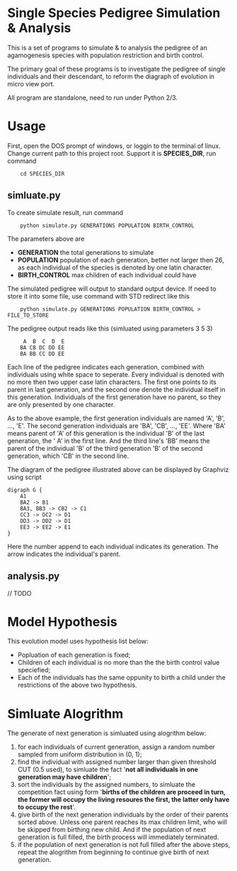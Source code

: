 Single Species Pedigree Simulation & Analysis
===

This is a set of programs to simulate & to analysis the pedigree of an agamogenesis species with population restriction and birth control.

The primary goal of these programs is to investigate the pedigree of single individuals and their descendant, to reform the diagraph of evolution in micro view port.

All program are standalone, need to run under Python 2/3.

# Usage

First, open the DOS prompt of windows, or loggin to the terminal of linux. Change current path to this project root. Support it is __SPECIES_DIR__, run command
```
	cd SPECIES_DIR
```

## simluate.py

To create simulate result, run command
```
	python simulate.py GENERATIONS POPULATION BIRTH_CONTROL
```

The parameters above are
* __GENERATION__	the total generations to simulate
* __POPULATION__	population of each generation, better not larger then 26, as each individual of the species is denoted by one latin character.
* __BIRTH_CONTROL__ max children of each individual could have

The simulated pedigree will output to standard output device. If need to store it into some file, use command with STD redirect like this
```
	python simulate.py GENERATIONS POPULATION BIRTH_CONTROL > FILE_TO_STORE
```

The pedigree output reads like this (simluated using parameters 3 5 3)
```
	 A  B  C  D  E
	BA CB DC DD EE
	BA BB CC DD EE
```

Each line of the pedigree indicates each generation, combined with individuals using white space to seperate. Every individual is denoted with no more then two upper case latin characters. The first one points to its parent in last generation, and the second one denote the individual itself in this generation. Individuals of the first generation have no parent, so they are only presented by one character.

As to the above example, the first generation individuals are named 'A', 'B', ..., 'E'. The second generation individuals are 'BA', 'CB', ..., 'EE'. Where 'BA' means parent of 'A' of this generation is the individual 'B' of the last generation, the ' A' in the first line. And the third line's 'BB' means the parent of the individual 'B' of the third generation 'B' of the second generation, which 'CB' in the second line.

The diagram of the pedigree illustrated above can be displayed by Graphviz using script
```
digraph G {
	A1
	BA2 -> B1
	BA3, BB3 -> CB2 -> C1
	CC3 -> DC2 -> D1
	DD3 -> DD2 -> D1
	EE3 -> EE2 -> E1
}
```
Here the number append to each individual indicates its generation. The arrow indicates the individual's parent.

## analysis.py

// TODO

# Model Hypothesis

This evolution model uses hypothesis list below:
* Popluation of each generation is fixed;
* Children of each individual is no more than the the birth control value speciefied;
* Each of the individuals has the same oppunity to birth a child under the restrictions of the above two hypothesis.

# Simluate Alogrithm
The generate of next generation is simluated using alogrithm below:
1. for each individuals of current generation, assign a random number sampled from uniform distribution in (0, 1);
1. find the individual with assigned number larger than given threshold CUT (0.5 used), to simluate the fact '__not all individuals in one generation may have children__';
1. sort the individuals by the assigned numbers, to simluate the competition fact using form '__births of the children are proceed in turn, the former will occupy the living resoures the first, the latter only have to occupy the rest__'.
1. give birth of the next generation individuals by the order of their parents sorted above. Unless one parent reaches its max children limit, who will be skipped from birthing new child. And if the population of next generation is full filled, the birth process will immediately terminated.
1. if the population of next generation is not full filled after the above steps, repeat the alogrithm from beginning to continue give birth of next generation.

